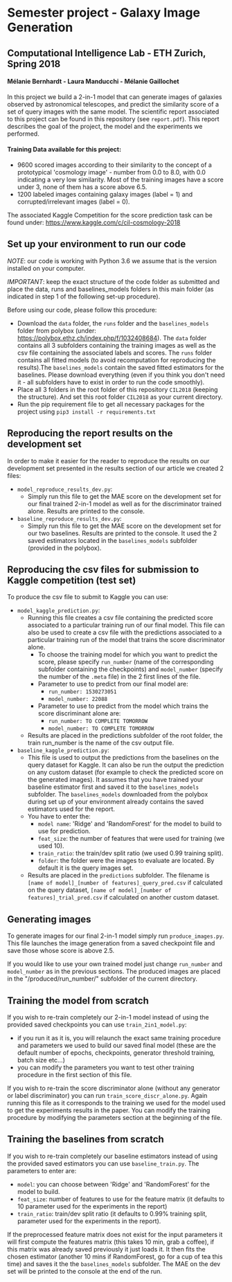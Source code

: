 # Semester project - Galaxy Image Generation 
## Computational Intelligence Lab - ETH Zurich, Spring 2018
#### Mélanie Bernhardt - Laura Manducchi - Mélanie Gaillochet

In this project we build a 2-in-1 model that can generate images of galaxies observed by astronomical telescopes, and predict the similarity score of a set of query images with the same model.
The scientific report associated to this project can be found in this repository (see `report.pdf`). This report describes the goal of the project, the model and the experiments we performed.

#### Training Data available for this project:
* 9600 scored images according to their similarity to the concept of a prototypical 'cosmology image' - number from 0.0 to 8.0, with 0.0 indicating a very low similarity. Most of the training images have a score under 3, none of them has a score above 6.5.  
* 1200 labeled images containing galaxy images (label = 1) and corrupted/irrelevant images (label = 0).

The associated Kaggle Competition for the score prediction task can be found under: https://www.kaggle.com/c/cil-cosmology-2018

## Set up your environment to run our code
_NOTE_: our code is working with Python 3.6 we assume that is the version installed on your computer.

_IMPORTANT_: keep the exact structure of the code folder as submitted and place the data, runs and baselines_models folders in this main folder (as indicated in step 1 of the following set-up procedure).

Before using our code, please follow this procedure:
* Download the `data` folder, the `runs` folder and the `baselines_models` folder from polybox (under: https://polybox.ethz.ch/index.php/f/1032408684). The `data` folder contains all 3 subfolders containing the training images as well as the csv file containing the associated labels and scores. The `runs` folder contains all fitted models (to avoid recomputation for reproducing the results).The `baselines_models` contain the saved fitted estimators for the baselines. Please download everything (even if you think you don't need it - all subfolders have to exist in order to run the code smoothly).
* Place all 3 folders in the root folder of this repository `CIL2018` (keeping the structure). And set this root folder `CIL2018` as your current directory.
* Run the pip requirement file to get all necessary packages for the project using `pip3 install -r requirements.txt`

## Reproducing the report results on the development set
In order to make it easier for the reader to reproduce the results on our development set presented in the results section of our article we created 2 files: 
 * `model_reproduce_results_dev.py`: 
    - Simply run this file to get the MAE score on the development set for our final trained 2-in-1 model as well as for the discriminator trained alone. Results are printed to the console.
 * `baseline_reproduce_results_dev.py`:
    - Simply run this file to get the MAE score on the development set for our two baselines. Results are printed to the        console. It used the 2 saved estimators located in the `baselines_models` subfolder (provided in the polybox).
 
 ## Reproducing the csv files for submission to Kaggle competition (test set)
 To produce the csv file to submit to Kaggle you can use:
 * `model_kaggle_prediction.py`: 
    - Running this file creates a csv file containing the predicted score associated to a particular training run of our final                  model. This file can also be used to create a csv file with the predictions associated to a particular training run of the model that trains the score discriminator alone. 
        * To choose the training model for which you want to predict the score, please specify `run_number` (name of the corresponding subfolder containing the checkpoints) and `model_number` (specify the number of the `.meta` file) in the 2 first lines of the file. 
        * Parameter to use to predict from our final model are:
            - `run_number: 1530273051`
            - `model_number: 22088`
        * Parameter to use to predict from the model which trains the score discriminant alone are:
            - `run_number: TO COMPLETE TOMORROW`
            - `model_number: TO COMPLETE TOMORROW`
    - Results are placed in the predictions subfolder of the root folder, the train run_number is the name of the csv output file.
 * `baseline_kaggle_prediction.py`:
    - This file is used to output the predictions from the baselines on the query dataset for Kaggle. It can also be run the output the prediction on any custom dataset (for example to check the predicted score on the generated images).
It assumes that you have trained your baseline estimator first and saved it to the `baselines_models` subfolder. The `baselines_models` downloaded from the polybox during set up of your environment already contains the saved estimators used for the report.
    - You have to enter the:
        * `model name`: 'Ridge' and 'RandomForest' for the model to build to use for prediction.
        * `feat_size`: the number of features that were used for training (we used 10).
        * `train_ratio`: the train/dev split ratio (we used 0.99 training split).
        * `folder`: the folder were the images to evaluate are located. By default it is the query images set.
    - Results are placed in the `predictions` subfolder. The filename is `[name of model]_[number of features]_query_pred.csv` if calculated on the query dataset, `[name of model]_[number of features]_trial_pred.csv` if calculated on another custom dataset.
           
 ## Generating images
 To generate images for our final 2-in-1 model simply run `produce_images.py`. 
 This file launches the image generation from a saved checkpoint file and save those whose score is above 2.5.
 
 If you would like to use your own trained model just change `run_number` and `model_number` as in the previous sections.
 The produced images are placed in the "/produced/run_number/" subfolder of the current directory.
 
 ## Training the model from scratch
 If you wish to re-train completely our 2-in-1 model instead of using the provided saved checkpoints you can use `train_2in1_model.py`:
 * if you run it as it is, you will relaunch the exact same training procedure and parameters we used to build our saved final model (these are the default number of epochs, checkpoints, generator threshold training, batch size etc...)
 * you can modify the parameters you want to test other training procedure in the first section of this file.
 
 If you wish to re-train the score discriminator alone (without any generator or label discriminator) you can run `train_score_discr_alone.py`. Again running this file as it corresponds to the training we used for the model used to get the experiments results in the paper. You can modify the training procedure by modifying the parameters section at the beginning of the file. 
 
 ## Training the baselines from scratch
 If you wish to re-train completely our baseline estimators instead of using the provided saved estimators you can use `baseline_train.py`.
 The parameters to enter are:
 * `model`: you can choose between 'Ridge' and 'RandomForest' for the model to build.
 * `feat_size`: number of features to use for the feature matrix (it defaults to 10 parameter used for the
experiments in the report)
 * `train_ratio`: train/dev split ratio (it defaults to 0.99% training split, parameter used for the
experiments in the report).

If the preprocessed feature matrix does not exist for the input parameters it will first compute the features matrix (this takes 10 min, grab a coffee), if this matrix was already saved previously it just loads it.
It then fits the chosen estimator (another 10 mins if RandomForest, go for a cup of tea this time) and saves it the the `baselines_models` subfolder.
The MAE on the dev set will be printed to the console at the end of the run.
